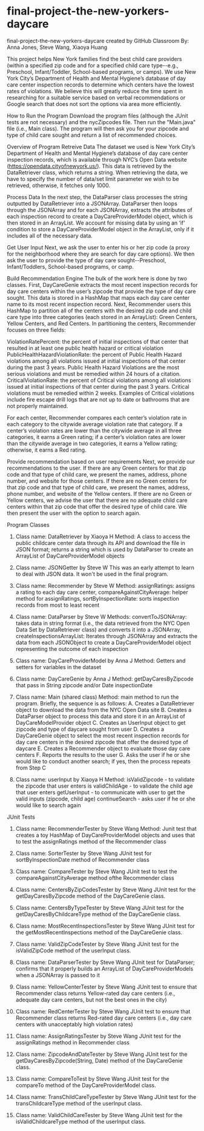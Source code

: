 # final-project-the-new-yorkers-daycare
final-project-the-new-yorkers-daycare created by GitHub Classroom
By: Anna Jones, Steve Wang, Xiaoya Huang

This project helps New York families find the best child care providers (within a specified zip code and for a specified child care type--e.g., Preschool, Infant/Toddler, School-based programs, or camps). We use New York City’s Department of Health and Mental Hygiene’s database of day care center inspection records to determine which centers have the lowest rates of violations. We believe this will greatly reduce the time spent in researching for a suitable service based on verbal recommendations or Google search that does not sort the options via area more efficiently. 

How to Run the Program
Download the program files (although the JUnit tests are not necessary) and the nycZipcodes file.
Then run the "Main.java" file (i.e., Main class).
The program will then ask you for your zipcode and type of child care sought and return a list of recommended choices.

Overview of Program
Retreive Data
The dataset we used is New York City’s Department of Health and Mental Hygiene’s database of day care center inspection records, which is available through NYC’s Open Data website (https://opendata.cityofnewyork.us/). This data is retrieved by the DataRetriever class, which returns a string. When retrieving the data, we have to specify the number of data/set limit parameter we wish to be retrieved, otherwise, it fetches only 1000.

Process Data
In the next step, the DataParser class processes the string outputted by DataRetriever into a JSONArray. DataParser then loops through the JSONArray and for each JSONArray, extracts the attributes of each inspection record to create a DayCareProviderModel object, which is then stored in an ArrayList. We account for missing data by using an ‘if’ condition to store a DayCareProviderModel object in the ArrayList, only if it includes all of the necessary data.

Get User Input
	Next, we ask the user to enter his or her zip code (a proxy for the neighborhood where they are search for day care options). We then ask the user to provide the type of day care sought--Preschool, Infant/Toddlers, School-based programs, or camp.

Build Recommendation Engine
	The bulk of the work here is done by two classes.
	First, DayCareGenie extracts the most recent inspection records for day care centers within the user’s zipcode that provide the type of day care sought. This data is stored in a HashMap that maps each day care center name to its most recent inspection record.
	Next, Recommender users this HashMap to partition all of the centers with the desired zip code and child care type into three categories (each stored in an ArrayList): Green Centers, Yellow Centers, and Red Centers.
In partitioning the centers, Recommender focuses on three fields:

ViolationRatePercent: the percent of initial inspections of that center that resulted in at least one public health hazard or critical violation
PublicHealthHazardViolationRate: the percent of Public Health Hazard violations among all violations issued at initial inspections of that center during the past 3 years. Public Health Hazard Violations are the most serious violations and must be remedied within 24 hours of a citation.
CriticalViolationRate: the percent of Critical violations among all violations issued at initial inspections of that center during the past 3 years. Critical violations must be remedied within 2 weeks. Examples of Critical violations include fire escape drill logs that are not up to date or bathrooms that are not properly maintained.

For each center, Recommender compares each center’s violation rate in each category to the citywide average violation rate that category. If a center’s violation rates are lower than the citywide average in all three categories, it earns a Green rating; if a center’s violation rates are lower than the citywide average in two categories, it earns a Yellow rating; otherwise, it earns a Red rating.

Provide recommendation based on user requirements
	Next, we provide our recommendations to the user.
	If there are any Green centers for that zip code and that type of child care, we present the names, address, phone number, and website for those centers.
	If there are no Green centers for that zip code and that type of child care, we present the names, address, phone number, and website of the Yellow centers.
	If there are no Green or Yellow centers, we advise the user that there are no adequate child care centers within that zip code that offer the desired type of child care.
	We then present the user with the option to search again.

Program Classes
1. Class name: DataRetriever by Xiaoya H
Method: A class to access the public childcare center data through its API and download the file in JSON format; returns a string which is used by DataParser to create an ArrayList of DayCareProviderModel objects

2. Class name: JSONGetter by Steve W
This was an early attempt to learn to deal with JSON data. It won't be used in the final program.

3. Class name: Recommender by Steve W
Method: assignRatings: assigns a rating to each day care center, compareAgainstCityAverage: helper method for assignRatings, sortByInspectionRate: sorts inspection records from most to least recent

4. Class name: DataParser by Steve W
Methods: convertToJSONArray: takes data in string format (i.e., the data retrieved from the NYC Open Data Set by DataRetriever class) and converts it into a JSONArray, createInspectionsArrayList: Iterates through JSONArray and extracts the data from each JSONObject to create a DayCareProviderModel object representing the outcome of each inspection

5. Class name: DayCareProviderModel by Anna J
Method: Getters and setters for variables in the dataset

6. Class name: DayCareGenie by Anna J
Method: getDayCaresByZipcode that pass in String zipcode and/or Date inspectionDate

7. Class name: Main (shared class)
Method: main method to run the program. Briefly, the sequence is as follows:
A. Creates a DataRetriever object to download the data from the NYC Open Data site
B. Creates a DataParser object to process this data and store it in an ArrayList of DayCareModelProvider object
C. Creates an UserInput object to get zipcode and type of daycare sought from user
D. Creates a DayCareGenie object to select the most recent inspection records for day care centers in the desired zipcode that offer the desired type of daycare
E. Creates a Recommender object to evaluate those day care centers
F. Reports the results to the user
G. Asks the user if he or she would like to conduct another search; if yes, then the process repeats from Step C

8. Class name: userInput by Xiaoya H
Method: isValidZipcode - to validate the zipcode that user enters
is validChildAge - to validate the child age that user enters
getUserInput - to communicate with user to get the valid inputs (zipcode, child age)
continueSearch - asks user if he or she would like to search again

JUnit Tests
1. Class name: RecommenderTester by Steve Wang
Method: Junit test that creates a toy HashMap of DayCareProviderModel objects and uses that to test the assignRatings method of the Recommender class

2. Class name: SorterTester by Steve Wang
JUnit test for sortByInspectionDate method of Recommender class

3. Class name: CompareTester by Steve Wang
JUnit test to test the compareAgainstCityAverage method ofthe Recommender class

4. Class name: CentersByZipCodesTester by Steve Wang
JUnit test for the getDayCaresByZipcode method of the DayCareGenie class.

5. Class name: CentersByTypeTester by Steve Wang
JUnit test for the getDayCaresByChildcareType method of the DayCareGenie class.

6. Class name: MostRecentInspectionsTester by Steve Wang
JUnit test for the getMostRecentInspections method of the DayCareGenie class.

7. Class name: ValidZipCodeTester by Steve Wang
JUnit test for the isValidZipCode method of the userInput class.

8. Class name: DataParserTester by Steve Wang
JUnit test for DataParser; confirms that it properly builds an ArrayList of DayCareProviderModels when a JSONArray 
is passed to it

9. Class name: YellowCenterTester by Steve Wang
JUnit test to ensure that Recommender class returns Yellow-rated day care centers (i.e., adequate day care centers, but not 
the best ones in the city)

10. Class name: RedCenterTester by Steve Wang
JUnit test to ensure that Recommender class returns Red-rated day care centers (i.e., day care centers with unacceptably high violation rates)

11. Class name: AssignRatingsTester by Steve Wang
JUnit test for the assignRatings method in Recommender class

12. Class name: ZipcodeAndDateTester by Steve Wang
JUnit test for the getDayCaresByZipcode(String, Date) method of the DayCareGenie class.

13. Class name: CompareToTest by Steve Wang
JUnit test for the compareTo method of the DayCareProviderModel class.

14. Class name: TransChildCareTypeTester by Steve Wang
JUnit test for the transChildcareType method of the userInput class.

15. Class name: ValidChildCareTester by Steve Wang
JUnit test for the isValidChildcareType method of the userInput class.
